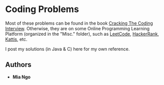 # Coding Problems

Most of these problems can be found in the book [Cracking The Coding Interview](http://www.crackingthecodinginterview.com/). Otherwise, they are on some Online Programming Learning Platform (organized in the "Misc." folder), such as [LeetCode](https://leetcode.com/), [HackerRank](https://www.hackerrank.com/), [Kattis](https://open.kattis.com/problems), etc.

I post my solutions (in Java & C) here for my own reference.

## Authors

* **Mia Ngo**

